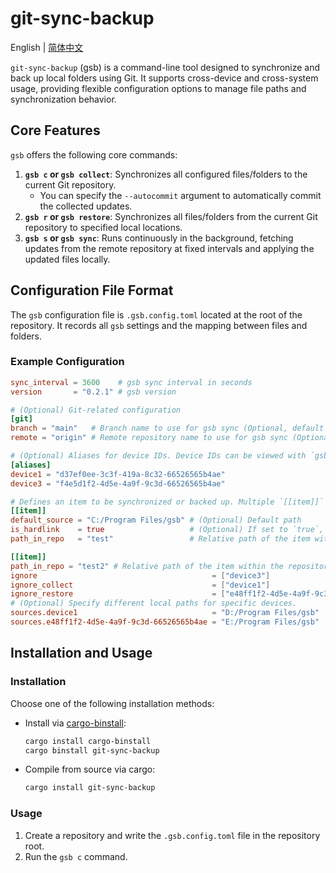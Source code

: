 # git-sync-backup

English | [简体中文](./README-zh_CN.md)

`git-sync-backup` (gsb) is a command-line tool designed to synchronize and back up local folders using Git. It supports cross-device and cross-system usage, providing flexible configuration options to manage file paths and synchronization behavior.

## Core Features

`gsb` offers the following core commands:

1.  **`gsb c` or `gsb collect`**: Synchronizes all configured files/folders to the current Git repository.
    - You can specify the `--autocommit` argument to automatically commit the collected updates.
2.  **`gsb r` or `gsb restore`**: Synchronizes all files/folders from the current Git repository to specified local locations.
3.  **`gsb s` or `gsb sync`**: Runs continuously in the background, fetching updates from the remote repository at fixed intervals and applying the updated files locally.

## Configuration File Format

The `gsb` configuration file is `.gsb.config.toml` located at the root of the repository. It records all `gsb` settings and the mapping between files and folders.

### Example Configuration

```toml
sync_interval = 3600    # gsb sync interval in seconds
version       = "0.2.1" # gsb version

# (Optional) Git-related configuration
[git]
branch = "main"   # Branch name to use for gsb sync (Optional, default = "main")
remote = "origin" # Remote repository name to use for gsb sync (Optional, default = "origin")

# (Optional) Aliases for device IDs. Device IDs can be viewed with `gsb d` or `gsb device`.
[aliases]
device1 = "d37ef0ee-3c3f-419a-8c32-66526565b4ae"
device3 = "f4e5d1f2-4d5e-4a9f-9c3d-66526565b4ae"

# Defines an item to be synchronized or backed up. Multiple `[[item]]` sections can exist.
[[item]]
default_source = "C:/Program Files/gsb" # (Optional) Default path
is_hardlink    = true                   # (Optional) If set to `true`, the file in the repository is a hard link to the `path` location. These files will not be processed during `collect` and `restore`. Cannot be used for folders.
path_in_repo   = "test"                 # Relative path of the item within the repository

[[item]]
path_in_repo = "test2" # Relative path of the item within the repository
ignore                                       = ["device3"]                              # (Optional) Equivalent to placing in both `ignore_collect` and `ignore_restore`
ignore_collect                               = ["device1"]                              # (Optional) Devices where the current item should not perform a `collect` operation
ignore_restore                               = ["e48ff1f2-4d5e-4a9f-9c3d-66526565b4ae"] # (Optional) Devices where the current item should not perform a `restore` operation
# (Optional) Specify different local paths for specific devices.
sources.device1                              = "D:/Program Files/gsb"
sources.e48ff1f2-4d5e-4a9f-9c3d-66526565b4ae = "E:/Program Files/gsb"
```

## Installation and Usage

### Installation

Choose one of the following installation methods:

- Install via [cargo-binstall](https://github.com/cargo-bins/cargo-binstall):
  ```bash
  cargo install cargo-binstall
  cargo binstall git-sync-backup
  ```
- Compile from source via cargo:
  ```bash
  cargo install git-sync-backup
  ```

### Usage

1. Create a repository and write the `.gsb.config.toml` file in the repository root.
2. Run the `gsb c` command.
